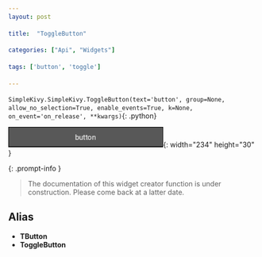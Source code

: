 ```yaml
---
layout: post

title:  "ToggleButton"

categories: ["Api", "Widgets"]

tags: ['button', 'toggle']

---
```

`SimpleKivy.SimpleKivy.ToggleButton(text='button', group=None, allow_no_selection=True, enable_events=True, k=None, on_event='on_release', **kwargs)`{: .python}


![ToggleButton.png](assets/img/docs/ToggleButton.png){: width="234" height="30" }


{: .prompt-info }

> The documentation of this widget creator function is under construction. Please come back at a latter date.

Alias
-----
- **TButton**
- **ToggleButton**
